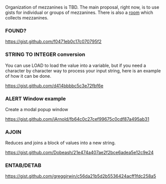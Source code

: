 Organization of mezzanines is TBD. The main proposal, right now, is to use gists for individual or groups of mezzanines. There is also a [room](https://gitter.im/red/mezz) which collects mezzanines.

### FOUND?

https://gist.github.com/f0471eb0c17c070795f2

### STRING TO INTEGER conversion

You can use LOAD to load the value into a variable, but if you need a character by character way to process your input string, here is an example of how it can be done.

https://gist.github.com/d414bbbbc5c3e72fbf6e

### ALERT Window example

Create a modal popup window 

https://gist.github.com/iArnold/fb64c0c27cef99675c0cdf87a495ab31

### AJOIN

Reduces and joins a block of values into a new string.

https://gist.github.com/Dobeash/21e474a407ae2f2bce6adea5e12c9e24

### ENTAB/DETAB

https://gist.github.com/greggirwin/c56da21b5d2b5536424acff1fdc258a5